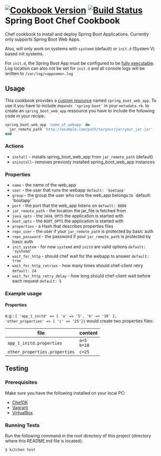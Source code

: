 [![Cookbook Version](https://img.shields.io/cookbook/v/spring-boot.svg)](https://supermarket.chef.io/cookbooks/spring-boot)
[![Build Status](https://travis-ci.org/goblin23/chef-spring-boot.svg?branch=master)](https://travis-ci.org/goblin23/chef-spring-boot)
Spring Boot Chef Cookbook
=====
Chef cookbook to install and deploy Spring Boot
Applications. Currently only supports Spring Boot Web
Apps.

Also, will only work on systems with `systemd` (default)
or `init.d` (System V) based init systems.

For `init.d`, the Spring Boot App must be configured
to be [fully executable](http://docs.spring.io/spring-boot/docs/current/reference/html/deployment-install.html).
Log location can also not be set for `init.d` and all
console logs will be written to `/var/log/<appname>.log`

Usage
-----

This cookbook provides a [custom resource](https://docs.chef.io/custom_resources.html) named `spring_boot_web_app`.
To use it you have to include `depends 'spring-boot'` in your `metadata.rb`.
to create an `spring_boot_web_app` ressource you have to include the following code in your recipe:
```ruby
spring_boot_web_app 'name_of_webapp' do
  jar_remote_path 'http://example.com/path/to/your/jar/your_jar.jar'
end
```
### Actions
- `install` - installs spring_boot_web_app from `jar_remote_path` (default)
- `uninstall`- removes previosly installed spring_boot_web_app instances

### Properties
- `name` - the name of the web_app
- `user`  - the user that runs the webapp `default: 'bootapp'`
- `group` - the group the user who runs the web_app belongs to `default: 'bootapp'``
- `port` - the port that the web_app listens on `default: 8080`
- `jar_remote_path` - the location the jar_file is fetched from
- `java_opts` - the `JAVA_OPTS` the application is started with
- `boot_opts` - the `BOOT_OPTS` the application is started with
- `properties` - a Hash that describes properties files
- `repo_user` - the user if your `jar_remote_path` is protected by basic auth
- `repo_password` - the password if your `jar_remote_path` is protected by basic auth
- `init_system` - for now `systemd` and `initd` are valid options `default: 'systemd'`
- `wait_for_http` - should chef wait for the webapp to answer `default: true`
- `wait_for_http_retries` - how many times should chef-client retry   `default: 24`
- `wait_for_http_retry_delay` - how long should chef-client wait before each request `default: 5`

### Example usage
#### Properties
e.g.:
`{ 'app_1_initd' => { 'a' => '5', 'b' => '10' }, 'other_properties' => { 'c' => '25'}}` would create two properties files:

file                          | content       |
------------                  | ------------- |
`app_1_initd.properties`      | `a=5`<br> `b=10`|
`other_properties.properties` | `c=25`        |

## Testing

### Prerequisites

Make sure you have the following installed on your local PC:

-	[ChefDK](https://downloads.chef.io/chef-dk/)
-	[Vagrant](https://www.vagrantup.com/downloads.html)
-	[VirtualBox](https://www.virtualbox.org/wiki/Downloads)

### Running Tests

Run the following command in the root directory of this project (directory where this README.md file is located):

	$ kitchen test
